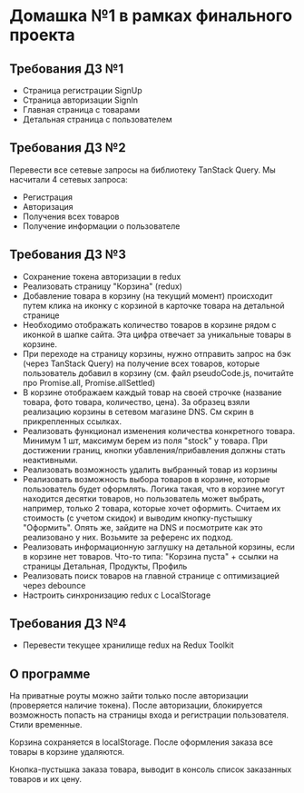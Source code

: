 # Домашка №1 в рамках финального проекта

## Требования ДЗ №1

- Страница регистрации SignUp
- Страница авторизации SignIn
- Главная страница с товарами
- Детальная страница с пользователем

## Требования ДЗ №2

Перевести все сетевые запросы  на библиотеку TanStack Query.
Мы насчитали 4 сетевых запроса:

- Регистрация
- Авторизация
- Получения всех товаров
- Получение информации о пользователе

## Требования ДЗ №3

- Сохранение токена авторизации в redux
- Реализовать страницу "Корзина" (redux)
- Добавление товара в корзину (на текущий момент) происходит путем клика на иконку с корзиной в карточке товара на детальной странице
- Необходимо отображать количество товаров в корзине рядом с иконкой в шапке сайта. Эта цифра отвечает за уникальные товары в корзине.
- При переходе на страницу корзины, нужно отправить запрос на бэк (через TanStack Query) на получение всех товаров, которые пользователь добавил в корзину (см. файл pseudoCode.js, почитайте про Promise.all, Promise.allSettled)
- В корзине отображаем каждый товар на своей строчке (название товара, фото товара, количество, цена). За образец взяли реализацию корзины в сетевом магазине DNS. См скрин в прикрепленных ссылках.
- Реализовать функционал изменения количества конкретного товара. Минимум 1 шт, максимум берем из поля "stock" у товара. При достижении границ, кнопки убавления/прибавления должны стать неактивными.
- Реализовать возможность удалить выбранный товар из корзины
- Реализовать возможность выбора товаров в корзине, которые пользователь будет оформлять. Логика такая, что в корзине могут находится десятки товаров, но пользователь может выбрать, например, только 2 товара, которые хочет оформить. Считаем их стоимость (с учетом скидок) и выводим кнопку-пустышку "Оформить".  Опять же, зайдите на DNS и посмотрите как это реализовано у них. Возьмите за референс их подход.
- Реализовать информационную заглушку на детальной корзины, если в корзине нет товаров. Что-то типа: "Корзина пуста" + ссылки на страницы Детальная, Продукты, Профиль
- Реализовать поиск товаров на главной странице с оптимизацией через debounce
- Настроить синхронизацию redux с LocalStorage

## Требования ДЗ №4

- Перевести текущее хранилище redux на Redux Toolkit

## О программе

На приватные роуты можно зайти только после авторизации (проверяется наличие токена). После авторизации, блокируется возможность попасть на страницы входа и регистрации пользователя. Стили временные. 

Корзина сохраняется в localStorage. После оформления заказа все товары в корзине удаляются. 

Кнопка-пустышка заказа товара, выводит в консоль список заказанных товаров и их цену.